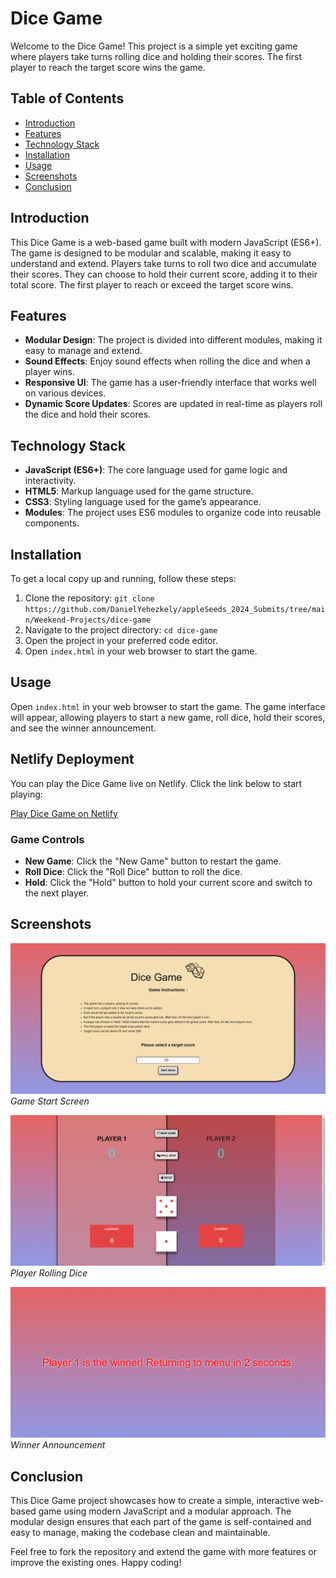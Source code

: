 # Dice Game

Welcome to the Dice Game! This project is a simple yet exciting game where players take turns rolling dice and holding their scores. The first player to reach the target score wins the game.

## Table of Contents
- [Introduction](#introduction)
- [Features](#features)
- [Technology Stack](#technology-stack)
- [Installation](#installation)
- [Usage](#usage)
- [Screenshots](#screenshots)
- [Conclusion](#conclusion)

## Introduction

This Dice Game is a web-based game built with modern JavaScript (ES6+). The game is designed to be modular and scalable, making it easy to understand and extend. Players take turns to roll two dice and accumulate their scores. They can choose to hold their current score, adding it to their total score. The first player to reach or exceed the target score wins.

## Features

- **Modular Design**: The project is divided into different modules, making it easy to manage and extend.
- **Sound Effects**: Enjoy sound effects when rolling the dice and when a player wins.
- **Responsive UI**: The game has a user-friendly interface that works well on various devices.
- **Dynamic Score Updates**: Scores are updated in real-time as players roll the dice and hold their scores.

## Technology Stack

- **JavaScript (ES6+)**: The core language used for game logic and interactivity.
- **HTML5**: Markup language used for the game structure.
- **CSS3**: Styling language used for the game’s appearance.
- **Modules**: The project uses ES6 modules to organize code into reusable components.

## Installation

To get a local copy up and running, follow these steps:

1. Clone the repository:
   `git clone https://github.com/DanielYehezkely/appleSeeds_2024_Submits/tree/main/Weekend-Projects/dice-game`
2. Navigate to the project directory:
   `cd dice-game`
3. Open the project in your preferred code editor.
4. Open `index.html` in your web browser to start the game.

## Usage

Open `index.html` in your web browser to start the game. The game interface will appear, allowing players to start a new game, roll dice, hold their scores, and see the winner announcement.

## Netlify Deployment

You can play the Dice Game live on Netlify. Click the link below to start playing:

[Play Dice Game on Netlify](https://dyz-dice-game.netlify.app/)
### Game Controls

- **New Game**: Click the "New Game" button to restart the game.
- **Roll Dice**: Click the "Roll Dice" button to roll the dice.
- **Hold**: Click the "Hold" button to hold your current score and switch to the next player.

## Screenshots

![Game Start](./images/game-start-pic.png)
*Game Start Screen*

![Rolling Dice](./images/roll-dice-pic.png)
*Player Rolling Dice*

![Winner Announcement](./images/winner-pic.png)
*Winner Announcement*

## Conclusion

This Dice Game project showcases how to create a simple, interactive web-based game using modern JavaScript and a modular approach. The modular design ensures that each part of the game is self-contained and easy to manage, making the codebase clean and maintainable.

Feel free to fork the repository and extend the game with more features or improve the existing ones. Happy coding!


